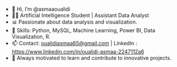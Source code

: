  - 👋 Hi, I’m @asmaaoualidi
 - 👩‍💻 Artificial Intelligence Student | Assistant Data Analyst
 - 📊 Passionate about data analysis and visualization.
 - 🚀 Skills: Python, MySQL, Machine Learning, Power BI, Data Visualization, R.
 - 📫 Contact: oualidiasmaa65@gmail.com | LinkedIn : https://www.linkedin.com/in/oualidi-asmaa-2247112a6
 - 🌟 Always motivated to learn and contribute to innovative projects.


 

<!---
asmaaoualidi/asmaaoualidi is a ✨ special ✨ repository because its `README.md` (this file) appears on your GitHub profile.
You can click the Preview link to take a look at your changes.
--->
